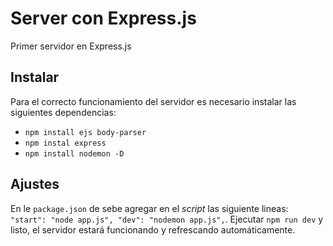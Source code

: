 # Server con Express.js
Primer servidor en Express.js

## Instalar
Para el correcto funcionamiento del servidor es necesario instalar las siguientes dependencias:
* `npm install ejs body-parser`
* `npm instal express`
* `npm install nodemon -D`

## Ajustes
En le `package.json` de sebe agregar en el _script_ las siguiente lineas: 
`"start": "node app.js",
"dev": "nodemon app.js",`. Ejecutar `npm run dev` y listo, el servidor estará funcionando y refrescando automáticamente.

